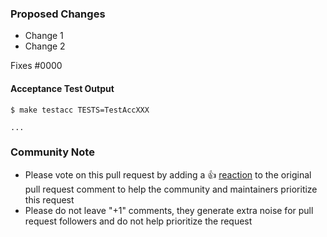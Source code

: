 <!--- 

**IMPORTANT:** Please submit pull requests to [alekc/terraform-provider-auth0](https://github.com/alekc/terraform-provider-auth0). This helps maintainers organize work more efficiently.

See what makes a good Pull Request at : https://github.com/alekc/terraform-provider-auth0/blob/master/.github/CONTRIBUTING.md#pull-requests 

--->
### Proposed Changes

* Change 1
* Change 2

Fixes #0000

#### Acceptance Test Output

```
$ make testacc TESTS=TestAccXXX

...
```

<!--- Please keep this note for the community --->

### Community Note

* Please vote on this pull request by adding a 👍 [reaction](https://blog.github.com/2016-03-10-add-reactions-to-pull-requests-issues-and-comments/) to the original pull request comment to help the community and maintainers prioritize this request
* Please do not leave "+1" comments, they generate extra noise for pull request followers and do not help prioritize the request

<!--- Thank you for keeping this note for the community --->

